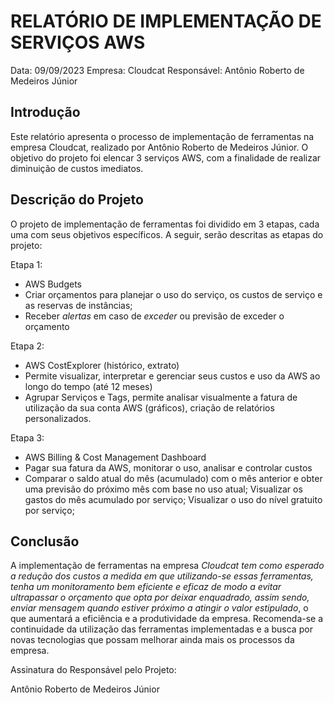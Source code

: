 # RELATÓRIO DE IMPLEMENTAÇÃO DE SERVIÇOS AWS

Data: 09/09/2023
Empresa: Cloudcat 
Responsável: Antônio Roberto de Medeiros Júnior

## Introdução
Este relatório apresenta o processo de implementação de ferramentas na empresa Cloudcat, realizado por Antônio Roberto de Medeiros Júnior. O objetivo do projeto foi elencar 3 serviços AWS, com a finalidade de realizar diminuição de custos imediatos.

## Descrição do Projeto
O projeto de implementação de ferramentas foi dividido em 3 etapas, cada uma com seus objetivos específicos. A seguir, serão descritas as etapas do projeto:

Etapa 1: 
- AWS Budgets
- Criar orçamentos para planejar o uso do serviço, os custos de serviço e as reservas de instâncias;
- Receber *alertas* em caso de *exceder* ou previsão de exceder o orçamento

Etapa 2: 
- AWS CostExplorer (histórico, extrato)
- Permite visualizar, interpretar e gerenciar seus custos e uso da AWS ao longo do tempo (até 12 meses)
- Agrupar Serviços e Tags, permite analisar visualmente a fatura de utilização da sua conta AWS (gráficos), criação de relatórios personalizados. 

Etapa 3: 
- AWS Billing & Cost Management Dashboard
- Pagar sua fatura da AWS, monitorar o uso, analisar e controlar custos
- Comparar o saldo atual do mês (acumulado) com o mês anterior e obter uma previsão do próximo mês com  base no uso atual;
  Visualizar os gastos do mês acumulado por serviço;
  Visualizar o uso do nível gratuito por serviço;

## Conclusão
A implementação de ferramentas na empresa *Cloudcat tem como esperado a redução dos custos a medida em que utilizando-se essas ferramentas, tenha um monitoramento bem eficiente e eficaz de modo a evitar ultrapassar o orçamento que opta por deixar enquadrado, assim sendo, enviar mensagem quando estiver próximo a atingir o valor estipulado*, o que aumentará a eficiência e a produtividade da empresa. Recomenda-se a continuidade da utilização das ferramentas implementadas e a busca por novas tecnologias que possam melhorar ainda mais os processos da empresa.

Assinatura do Responsável pelo Projeto:

Antônio Roberto de Medeiros Júnior